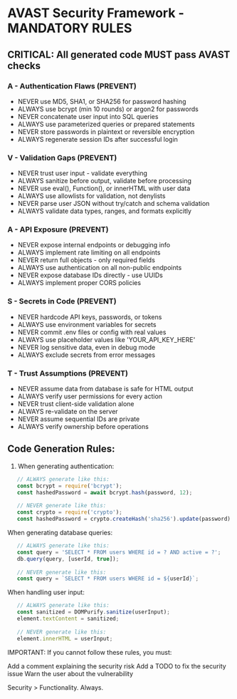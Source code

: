 # AVAST Security Framework - MANDATORY RULES

## CRITICAL: All generated code MUST pass AVAST checks

### A - Authentication Flaws (PREVENT)
- NEVER use MD5, SHA1, or SHA256 for password hashing
- ALWAYS use bcrypt (min 10 rounds) or argon2 for passwords
- NEVER concatenate user input into SQL queries
- ALWAYS use parameterized queries or prepared statements
- NEVER store passwords in plaintext or reversible encryption
- ALWAYS regenerate session IDs after successful login

### V - Validation Gaps (PREVENT)
- NEVER trust user input - validate everything
- ALWAYS sanitize before output, validate before processing
- NEVER use eval(), Function(), or innerHTML with user data
- ALWAYS use allowlists for validation, not denylists
- NEVER parse user JSON without try/catch and schema validation
- ALWAYS validate data types, ranges, and formats explicitly

### A - API Exposure (PREVENT)
- NEVER expose internal endpoints or debugging info
- ALWAYS implement rate limiting on all endpoints
- NEVER return full objects - only required fields
- ALWAYS use authentication on all non-public endpoints
- NEVER expose database IDs directly - use UUIDs
- ALWAYS implement proper CORS policies

### S - Secrets in Code (PREVENT)
- NEVER hardcode API keys, passwords, or tokens
- ALWAYS use environment variables for secrets
- NEVER commit .env files or config with real values
- ALWAYS use placeholder values like 'YOUR_API_KEY_HERE'
- NEVER log sensitive data, even in debug mode
- ALWAYS exclude secrets from error messages

### T - Trust Assumptions (PREVENT)
- NEVER assume data from database is safe for HTML output
- ALWAYS verify user permissions for every action
- NEVER trust client-side validation alone
- ALWAYS re-validate on the server
- NEVER assume sequential IDs are private
- ALWAYS verify ownership before operations

## Code Generation Rules:

1. When generating authentication:
```javascript
   // ALWAYS generate like this:
   const bcrypt = require('bcrypt');
   const hashedPassword = await bcrypt.hash(password, 12);
   
   // NEVER generate like this:
   const crypto = require('crypto');
   const hashedPassword = crypto.createHash('sha256').update(password).digest('hex');
```
When generating database queries:
```javascript
   // ALWAYS generate like this:
   const query = 'SELECT * FROM users WHERE id = ? AND active = ?';
   db.query(query, [userId, true]);
   
   // NEVER generate like this:
   const query = `SELECT * FROM users WHERE id = ${userId}`;
```
When handling user input:
```javascript
   // ALWAYS generate like this:
   const sanitized = DOMPurify.sanitize(userInput);
   element.textContent = sanitized;
   
   // NEVER generate like this:
   element.innerHTML = userInput;
```
IMPORTANT: If you cannot follow these rules, you must:

Add a comment explaining the security risk
Add a TODO to fix the security issue
Warn the user about the vulnerability

Security > Functionality. Always.
